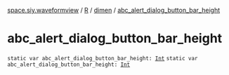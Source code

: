 [space.siy.waveformview](../../index.md) / [R](../index.md) / [dimen](index.md) / [abc_alert_dialog_button_bar_height](./abc_alert_dialog_button_bar_height.md)

# abc_alert_dialog_button_bar_height

`static var abc_alert_dialog_button_bar_height: `[`Int`](https://kotlinlang.org/api/latest/jvm/stdlib/kotlin/-int/index.html)
`static var abc_alert_dialog_button_bar_height: `[`Int`](https://kotlinlang.org/api/latest/jvm/stdlib/kotlin/-int/index.html)